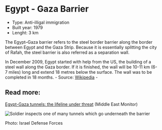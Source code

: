 <!--
West Longitude: 34
North Latitude: 31.50
East Longitude: 34.5
South Latitude: 31
-->

# Egypt - Gaza Barrier

* Type: Anti-illigal immigration
* Built year: 1979
* Lenght: 3 km

The Egypt–Gaza barrier refers to the steel border barrier along the border between Egypt and the Gaza Strip. Because it is essentially splitting the city of Rafah, the steel barrier is also referred as a separation wall.

In December 2009, Egypt started with help from the US, the building of a steel wall along the Gaza border. If it is finished, the wall will be 10-11 km (6-7 miles) long and extend 18 metres below the surface. The wall was to be completed in 18 months.  - Source: [Wikipedia](https://en.wikipedia.org/wiki/Egypt%E2%80%93Gaza_barrier) -

## Read more:

[Egypt-Gaza tunnels: the lifeline under threat](https://www.middleeastmonitor.com/articles/middle-east/8169-egypt-gaza-tunnels-the-lifeline-under-threat) (Middle East Monitor)

![Soldier inspects one of many tunnels which go underneath the barrier](http://c1.staticflickr.com/5/4013/4359968011_2dc334aef8_z.jpg)

Photo: Israel Defense Forces
